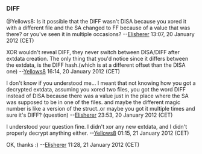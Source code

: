 ### DIFF

@Yellows8: Is it possible that the DIFF wasn't DISA because you xored it
with a different file and the SA changed to FF because of a value that
was there? or you've seen it in multiple occasions?
--[Elisherer](User:Elisherer "wikilink") 13:07, 20 January 2012 (CET)


XOR wouldn't reveal DIFF, they never switch between DISA/DIFF after
extdata creation. The only thing that you'd notice since it differs
between the extdata, is the DIFF hash.(which is at a different offset
than the DISA one) --[Yellows8](User:Yellows8 "wikilink") 16:14, 20
January 2012 (CET)


I don't know if you understood me... I meant that not knowing how you
got a decrypted extdata, assuming you xored two files, you got the word
DIFF instead of DISA because there was a value just in the place where
the SA was supposed to be in one of the files. and maybe the different
magic number is like a version of the struct..or maybe you got it
multiple times and sure it's DIFF? (question)
--[Elisherer](User:Elisherer "wikilink") 23:53, 20 January 2012 (CET)


I understood your question fine. I didn't xor any new extdata, and I
didn't properly decrypt anything either.
--[Yellows8](User:Yellows8 "wikilink") 01:15, 21 January 2012 (CET)


OK, thanks :) --[Elisherer](User:Elisherer "wikilink") 11:28, 21 January
2012 (CET)